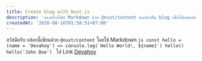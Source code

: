 ```yaml
---
title: Create blog with Nuxt.js
description: 'ลองสร้างไฟล์ Markdown ด้วย @nuxt/content และทำเป็น blog เพื่อไปแสดงหน้า blog'
createdAt: '2020-08-16T01:58:51+07:00'
---
```

สวัสดีครับ
บล้อกนี้เขียนด้วย `@nuxt/content` โดยใช้ Markdown
    ```js
    const hello = (name = 'Devahoy') => console.log(`Hello World!, ${name}`)
    hello()
    hello('John Doe')
    ```
ใส่ Link [Devahoy](https://devahoy.com)